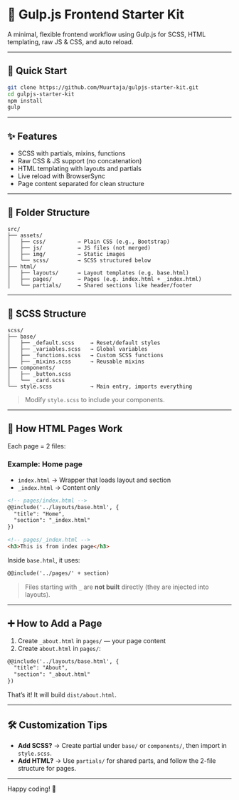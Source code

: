 # 🚀 Gulp.js Frontend Starter Kit

A minimal, flexible frontend workflow using Gulp.js for SCSS, HTML templating, raw JS & CSS, and auto reload.

---

## 🔧 Quick Start

```bash
git clone https://github.com/Muurtaja/gulpjs-starter-kit.git
cd gulpjs-starter-kit
npm install
gulp
```

---

## ✨ Features

- SCSS with partials, mixins, functions
- Raw CSS & JS support (no concatenation)
- HTML templating with layouts and partials
- Live reload with BrowserSync
- Page content separated for clean structure

---

## 📁 Folder Structure

```
src/
├── assets/
│   ├── css/          → Plain CSS (e.g., Bootstrap)
│   ├── js/           → JS files (not merged)
│   ├── img/          → Static images
│   └── scss/         → SCSS structured below
├── html/
│   ├── layouts/      → Layout templates (e.g. base.html)
│   ├── pages/        → Pages (e.g. index.html + _index.html)
│   └── partials/     → Shared sections like header/footer
```

---

## 🎨 SCSS Structure

```
scss/
├── base/
│   ├── _default.scss     → Reset/default styles
│   ├── _variables.scss   → Global variables
│   ├── _functions.scss   → Custom SCSS functions
│   ├── _mixins.scss      → Reusable mixins
├── components/
│   ├── _button.scss
│   └── _card.scss
└── style.scss            → Main entry, imports everything
```

> Modify `style.scss` to include your components.

---

## 🧩 How HTML Pages Work

Each page = 2 files:

### Example: Home page

- `index.html` → Wrapper that loads layout and section
- `_index.html` → Content only

```html
<!-- pages/index.html -->
@@include('../layouts/base.html', {
  "title": "Home",
  "section": "_index.html"
})
```

```html
<!-- pages/_index.html -->
<h3>This is from index page</h3>
```

Inside `base.html`, it uses:

```html
@@include('../pages/' + section)
```

> Files starting with `_` are **not built** directly (they are injected into layouts).

---

## ➕ How to Add a Page

1. Create `_about.html` in `pages/` — your page content
2. Create `about.html` in `pages/`:

```html
@@include('../layouts/base.html', {
  "title": "About",
  "section": "_about.html"
})
```

That’s it! It will build `dist/about.html`.

---

## 🛠 Customization Tips

- **Add SCSS?** → Create partial under `base/` or `components/`, then import in `style.scss`.
- **Add HTML?** → Use `partials/` for shared parts, and follow the 2-file structure for pages.

---

Happy coding! 🎨